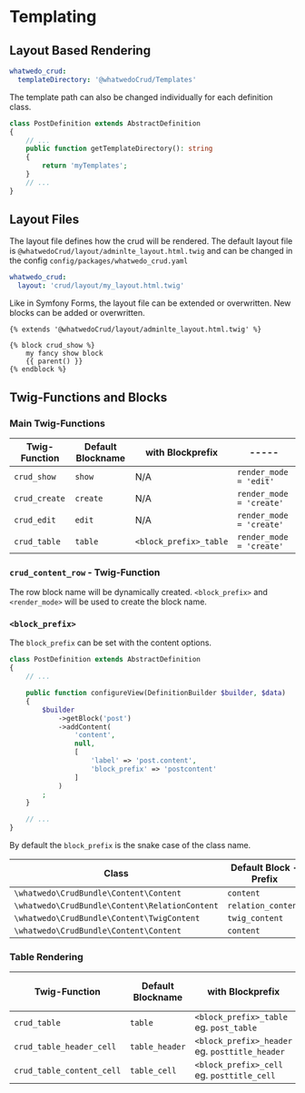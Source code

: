 # Templating

## Layout Based Rendering

```yaml
whatwedo_crud:
  templateDirectory: '@whatwedoCrud/Templates'
```

The template path can also be changed individually for each definition class. 

```php
class PostDefinition extends AbstractDefinition
{
    // ...
    public function getTemplateDirectory(): string
    {
        return 'myTemplates';
    }
    // ...
}
```

## Layout Files

The layout file defines how the crud will be rendered. The default layout file is `@whatwedoCrud/layout/adminlte_layout.html.twig` 
and can be changed in the config `config/packages/whatwedo_crud.yaml`

```yaml
whatwedo_crud:
  layout: 'crud/layout/my_layout.html.twig'
```

Like in Symfony Forms, the layout file can be extended or overwritten. New blocks can be added or overwritten. 

```twig
{% extends '@whatwedoCrud/layout/adminlte_layout.html.twig' %}

{% block crud_show %}
    my fancy show block
    {{ parent() }}
{% endblock %}

```

## Twig-Functions and Blocks


### Main Twig-Functions
| Twig-Function  | Default Blockname | with Blockprefix        | -----                     |
|--------------- |----------         | ----                    | -----                     |
|`crud_show`     |`show`             | N/A                     | `render_mode = 'edit'`    |
|`crud_create`   |`create`           | N/A                     | `render_mode = 'create'`  |
|`crud_edit`     |`edit`             | N/A                     | `render_mode = 'create'`  |
|`crud_table`    |`table`            | `<block_prefix>_table`  | `render_mode = 'create'`  |


### `crud_content_row` - Twig-Function 

The row block name will be dynamically created. `<block_prefix>` and `<render_mode>` will be used to create the block name.

### `<block_prefix>`

The `block_prefix` can be set with the content options.

```php
class PostDefinition extends AbstractDefinition
{
    // ...

    public function configureView(DefinitionBuilder $builder, $data)
    {
        $builder
            ->getBlock('post')
            ->addContent(
                'content',
                null,
                [
                    'label' => 'post.content',
                    'block_prefix' => 'postcontent'
                ]
            )
        ;
    }

    // ...
}
```

By default the `block_prefix` is the snake case of the class name. 

| Class                                         | Default Block - Prefix |
|---------------                                |-----------             |
|`\whatwedo\CrudBundle\Content\Content`         |`content`               |
|`\whatwedo\CrudBundle\Content\RelationContent` |`relation_content`      |
|`\whatwedo\CrudBundle\Content\TwigContent`     |`twig_content`          |
|`\whatwedo\CrudBundle\Content\Content`         |`content`               | 



### Table Rendering

| Twig-Function             | Default Blockname | with Blockprefix | ---   |
|---------------            | ----------        | ----                   | -----                     |
|`crud_table`               | `table`           | `<block_prefix>_table`<br> eg. `post_table`        |
|`crud_table_header_cell`   | `table_header`    | `<block_prefix>_header`<br> eg. `posttitle_header` |
|`crud_table_content_cell`  | `table_cell`      | `<block_prefix>_cell`<br> eg. `posttitle_cell`     |

